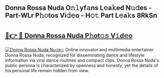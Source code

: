 ## Donna Rossa Nuda O𝚗𝚕yf𝚊ns L𝚎a𝚔ed N𝚞𝚍es - Part-WLr P𝚑𝚘tos Vi𝚍𝚎o - H𝚘𝚝 Part L𝚎a𝚔s 8RkSn

# <h2><a href="http://kf20nt.oniu.top/?m=Donna+Rossa+Nuda">🔗👉 🔴 Donna Rossa Nuda P𝚑ot𝚘𝚜 V𝚒d𝚎o</a></h2>

[![Donna Rossa Nuda Nu𝚍e𝚜](https://i.imgur.com/0qMVB7G.gif)](http://kf20nt.oniu.top/?m=Donna+Rossa+Nuda)
Online innovator and multimedia entertainer Donna Rossa Nuda, recognized for disseminating dance and lifestyle information via viral dance routines and compact clips. Donna Rossa Nuda's public persona is characterized by openness and honesty, yet the details of his personal life remain hidden from view.  
